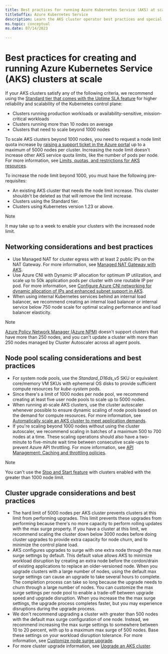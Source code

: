 ```yaml
---
title: Best practices for running Azure Kubernetes Service (AKS) at scale 
titleSuffix: Azure Kubernetes Service
description: Learn the AKS cluster operator best practices and special considerations for running large clusters at 500 node scale and beyond 
ms.topic: conceptual
ms.date: 07/14/2023
 
---
```


# Best practices for creating and running Azure Kubernetes Service (AKS) clusters at scale

If your AKS clusters satisfy any of the following criteria, we recommend using the [Standard tier that comes with the Uptime SLA feature][standard-tier] for higher reliability and scalability of the Kubernetes control plane:

* Clusters running production workloads or availability-sensitive, mission-critical workloads
* Clusters running more than 10 nodes on average
* Clusters that need to scale beyond 1000 nodes

To scale AKS clusters beyond 1000 nodes, you need to request a node limit quota increase by [raising a support ticket in the Azure portal][support-ticket] up to a maximum of 5000 nodes per cluster. Increasing the node limit doesn't increase other AKS service quota limits, like the number of pods per node. For more information, see [Limits, quotas, and restrictions for AKS resources][quotas-skus-regions].

To increase the node limit beyond 1000, you must have the following pre-requisites:

* An existing AKS cluster that needs the node limit increase. This cluster shouldn't be deleted as that will remove the limit increase.
* Clusters using the Standard tier.
* Clusters using Kubernetes version 1.23 or above.

> [!NOTE]
> It may take up to a week to enable your clusters with the increased node limit.

## Networking considerations and best practices

* Use Managed NAT for cluster egress with at least 2 public IPs on the NAT Gateway. For more information, see [Managed NAT Gateway with AKS][Managed NAT Gateway - Azure Kubernetes Service].
* Use Azure CNI with Dynamic IP allocation for optimum IP utilization, and scale up to 50k application pods per cluster with one routable IP per pod. For more information, see [Configure Azure CNI networking for dynamic allocation of IPs and enhanced subnet support in AKS][Configure Azure CNI networking for dynamic allocation of IPs and enhanced subnet support in Azure Kubernetes Service (AKS)].
* When using internal Kubernetes services behind an internal load balancer, we recommend creating an internal load balancer or internal service below 750 node scale for optimal scaling performance and load balancer elasticity.

> [!NOTE]
> [Azure Policy Network Manager (Azure NPM)][azure-npm] doesn't support clusters that have more than 250 nodes, and you can't update a cluster with more than 250 nodes managed by Cluster Autoscaler across all agent pools.

## Node pool scaling considerations and best practices

* For system node pools, use the *Standard_D16ds_v5* SKU or equivalent core/memory VM SKUs with ephemeral OS disks to provide sufficient compute resources for *kube-system* pods.
* Since there's a limit of 1000 nodes per node pool, we recommend creating at least five user node pools to scale up to 5000 nodes.
* When running at-scale AKS clusters, use the cluster autoscaler whenever possible to ensure dynamic scaling of node pools based on the demand for compute resources. For more information, see [Automatically scale an AKS cluster to meet application demands][cluster-autoscaler].
* If you're scaling beyond 1000 nodes without using the cluster autoscaler, we recommend scaling in batches of a maximum 500 to 700 nodes at a time. These scaling operations should also have a two-minute to five-minute wait time between consecutive scale-ups to prevent Azure API throttling. For more information, see [API Management: Caching and throttling policies][throttling-policies].

> [!NOTE]
> You can't use the [Stop and Start feature][Stop and Start feature] with clusters enabled with the greater than 1000 node limit.

## Cluster upgrade considerations and best practices

* The hard limit of 5000 nodes per AKS cluster prevents clusters at this limit from performing upgrades. This limit prevents these upgrades from performing because there's no more capacity to perform rolling updates with the max surge property. If you have a cluster at this limit, we recommend scaling the cluster down below 3000 nodes before doing cluster upgrades to provide extra capacity for node churn, and to minimize the control plane load.
* AKS configures upgrades to surge with one extra node through the max surge settings by default. This default value allows AKS to minimize workload disruption by creating an extra node before the cordon/drain of existing applications to replace an older-versioned node. When you upgrade clusters with a large number of nodes, using the default max surge settings can cause an upgrade to take several hours to complete. The completion process can take so long because the upgrade needs to churn through a large number of nodes. You can customize the max surge settings per node pool to enable a trade-off between upgrade speed and upgrade disruption. When you increase the the max surge settings, the upgrade process completes faster, but you may experience disruptions during the upgrade process.
* We don't recommend upgrading a cluster with greater than 500 nodes with the default max surge configuration of one node. Instead, we recommend increasing the max surge settings to somewhere between 10 to 20 percent, with up to a maximum max surge of 500 nodes. Base these settings on your workload disruption tolerance. For more information, see [Customize node surge upgrade][max surge].
* For more cluster upgrade information, see [Upgrade an AKS cluster][cluster upgrades].

<!-- Links - External -->
[Managed NAT Gateway - Azure Kubernetes Service]: nat-gateway.md
[Configure Azure CNI networking for dynamic allocation of IPs and enhanced subnet support in Azure Kubernetes Service (AKS)]: configure-azure-cni-dynamic-ip-allocation.md
[max surge]: upgrade-cluster.md?tabs=azure-cli#customize-node-surge-upgrade
[support-ticket]: https://portal.azure.com/#create/Microsoft.Support/Parameters/%7B%0D%0A%09%22subId%22%3A+%22%22%2C%0D%0A%09%22pesId%22%3A+%225a3a423f-8667-9095-1770-0a554a934512%22%2C%0D%0A%09%22supportTopicId%22%3A+%2280ea0df7-5108-8e37-2b0e-9737517f0b96%22%2C%0D%0A%09%22contextInfo%22%3A+%22AksLabelDeprecationMarch22%22%2C%0D%0A%09%22caller%22%3A+%22Microsoft_Azure_ContainerService+%2B+AksLabelDeprecationMarch22%22%2C%0D%0A%09%22severity%22%3A+%223%22%0D%0A%7D
[standard-tier]: free-standard-pricing-tiers.md
[throttling-policies]: https://azure.microsoft.com/blog/api-management-advanced-caching-and-throttling-policies/

<!-- LINKS - Internal -->
[quotas-skus-regions]: quotas-skus-regions.md
[cluster upgrades]: upgrade-cluster.md
[Stop and Start feature]: start-stop-cluster.md
[azure-npm]: ../virtual-network/kubernetes-network-policies.md
[cluster-autoscaler]: cluster-autoscaler.md
